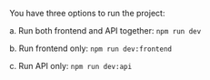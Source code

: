 
You have three options to run the project:

a. Run both frontend and API together:
`npm run dev`

b. Run frontend only:
`npm run dev:frontend`

c. Run API only:
`npm run dev:api`
